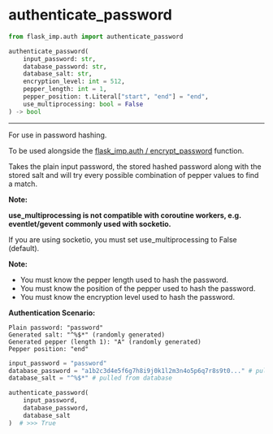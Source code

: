 # authenticate_password

```python
from flask_imp.auth import authenticate_password
```

```python
authenticate_password(
    input_password: str,
    database_password: str,
    database_salt: str,
    encryption_level: int = 512,
    pepper_length: int = 1,
    pepper_position: t.Literal["start", "end"] = "end",
    use_multiprocessing: bool = False
) -> bool
```

---

For use in password hashing.

To be used alongside the [flask_imp.auth / encrypt_password](../Auth/flask_imp_auth-encrypt_password.md) function.

Takes the plain input password, the stored hashed password along with the stored salt
and will try every possible combination of pepper values to find a match.

**Note:**

**use_multiprocessing is not compatible with coroutine workers, e.g. eventlet/gevent
commonly used with socketio.**

If you are using socketio, you must set use_multiprocessing to False (default).

**Note:**

- You must know the pepper length used to hash the password.
- You must know the position of the pepper used to hash the password.
- You must know the encryption level used to hash the password.

**Authentication Scenario:**

```
Plain password: "password"
Generated salt: "^%$*" (randomly generated)
Generated pepper (length 1): "A" (randomly generated)
Pepper position: "end"
```

```python
input_password = "password"
database_password = "a1b2c3d4e5f6g7h8i9j0k1l2m3n4o5p6q7r8s9t0..." # pulled from database
database_salt = "^%$*" # pulled from database

authenticate_password(
    input_password,
    database_password,
    database_salt
)  # >>> True
```

